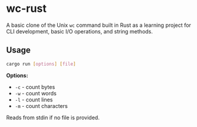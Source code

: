 # wc-rust

A basic clone of the Unix `wc` command built in Rust as a learning project for CLI development, basic I/O operations, and string methods.

## Usage

```bash
cargo run [options] [file]
```

**Options:**
- `-c` - count bytes
- `-w` - count words
- `-l` - count lines
- `-m` - count characters

Reads from stdin if no file is provided.